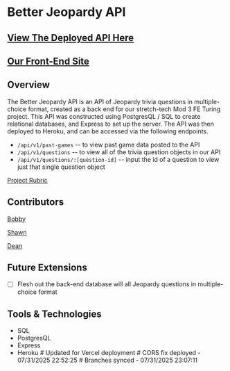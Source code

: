 # Better Jeopardy API

## [View The Deployed API Here](https://better-jeopardy-api-v2.herokuapp.com/api/v1/questions)

## [Our Front-End Site](https://github.com/novaraptur/better-jeopardy)

## Overview

The Better Jeopardy API is an API of Jeopardy trivia questions in multiple-choice format, created as a back end for our stretch-tech Mod 3 FE Turing project. This API was constructed using PostgresQL / SQL to create relational databases, and Express to set up the server. The API was then deployed to Heroku, and can be accessed via the following endpoints.

 - `/api/v1/past-games` -- to view past game data posted to the API
 - `/api/v1/questions` -- to view all of the trivia question objects in our API
 - `/api/v1/questions/:[question-id]` -- input the id of a question to view just that single question object

[Project Rubric](https://frontend.turing.edu/projects/module-3/stretch.html)

## Contributors

[Bobby](https://github.com/hoomberto)

[Shawn](https://github.com/shawnmcmahon)

[Dean](https://github.com/novaraptur)

## Future Extensions

 - [ ] Flesh out the back-end database will all Jeopardy questions in multiple-choice format

## Tools & Technologies

 - SQL
 - PostgresQL
 - Express
 - Heroku
#   U p d a t e d   f o r   V e r c e l   d e p l o y m e n t  
 #   C O R S   f i x   d e p l o y e d   -   0 7 / 3 1 / 2 0 2 5   2 2 : 5 2 : 2 5  
 #   B r a n c h e s   s y n c e d   -   0 7 / 3 1 / 2 0 2 5   2 3 : 0 7 : 1 1  
 
